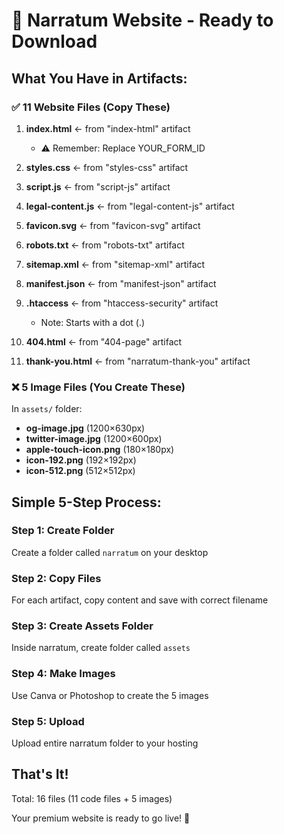 # 🚀 Narratum Website - Ready to Download

## What You Have in Artifacts:

### ✅ 11 Website Files (Copy These)

1. **index.html** ← from "index-html" artifact
   - ⚠️ Remember: Replace YOUR_FORM_ID

2. **styles.css** ← from "styles-css" artifact

3. **script.js** ← from "script-js" artifact

4. **legal-content.js** ← from "legal-content-js" artifact

5. **favicon.svg** ← from "favicon-svg" artifact

6. **robots.txt** ← from "robots-txt" artifact

7. **sitemap.xml** ← from "sitemap-xml" artifact

8. **manifest.json** ← from "manifest-json" artifact

9. **.htaccess** ← from "htaccess-security" artifact
   - Note: Starts with a dot (.)

10. **404.html** ← from "404-page" artifact

11. **thank-you.html** ← from "narratum-thank-you" artifact

### ❌ 5 Image Files (You Create These)

In `assets/` folder:
- **og-image.jpg** (1200×630px)
- **twitter-image.jpg** (1200×600px)  
- **apple-touch-icon.png** (180×180px)
- **icon-192.png** (192×192px)
- **icon-512.png** (512×512px)

## Simple 5-Step Process:

### Step 1: Create Folder
Create a folder called `narratum` on your desktop

### Step 2: Copy Files
For each artifact, copy content and save with correct filename

### Step 3: Create Assets Folder
Inside narratum, create folder called `assets`

### Step 4: Make Images
Use Canva or Photoshop to create the 5 images

### Step 5: Upload
Upload entire narratum folder to your hosting

## That's It! 

Total: 16 files (11 code files + 5 images)

Your premium website is ready to go live! 🎉